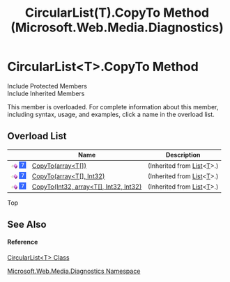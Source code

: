 ﻿---
title: CircularList(T).CopyTo Method  (Microsoft.Web.Media.Diagnostics)
TOCTitle: CopyTo Method
ms:assetid: Overload:Microsoft.Web.Media.Diagnostics.CircularList`1.CopyTo
ms:mtpsurl: https://msdn.microsoft.com/en-us/library/Ff728154(v=VS.95)
ms:contentKeyID: 46500553
ms.date: 05/31/2012
mtps_version: v=VS.95
f1_keywords:
- Microsoft.Web.Media.Diagnostics.CircularList`1.CopyTo
dev_langs:
- CSharp
- JScript
- VB
- FSharp
---

# CircularList\<T\>.CopyTo Method

Include Protected Members  
Include Inherited Members  

This member is overloaded. For complete information about this member, including syntax, usage, and examples, click a name in the overload list.

## Overload List

<table>
<thead>
<tr class="header">
<th> </th>
<th>Name</th>
<th>Description</th>
</tr>
</thead>
<tbody>
<tr class="odd">
<td><img src="images/Dd565996.pubmethod(en-us,VS.90).gif" title="Public method" alt="Public method" /> <img src="images/Ee532579.slMobile(VS.95).gif" title="Supported by Windows Phone" alt="Supported by Windows Phone" /></td>
<td><a href="https://msdn.microsoft.com/en-us/library/t69dktcd(v=vs.95)">CopyTo(array&lt;T[])</a></td>
<td>(Inherited from <a href="https://msdn.microsoft.com/en-us/library/6sh2ey19(v=vs.95)">List</a>&lt;<a href="circularlist-t-class-microsoft-web-media-diagnostics_1.md">T</a>&gt;.)</td>
</tr>
<tr class="even">
<td><img src="images/Dd565996.pubmethod(en-us,VS.90).gif" title="Public method" alt="Public method" /> <img src="images/Ee532579.slMobile(VS.95).gif" title="Supported by Windows Phone" alt="Supported by Windows Phone" /></td>
<td><a href="https://msdn.microsoft.com/en-us/library/4df7xky9(v=vs.95)">CopyTo(array&lt;T[], Int32)</a></td>
<td>(Inherited from <a href="https://msdn.microsoft.com/en-us/library/6sh2ey19(v=vs.95)">List</a>&lt;<a href="circularlist-t-class-microsoft-web-media-diagnostics_1.md">T</a>&gt;.)</td>
</tr>
<tr class="odd">
<td><img src="images/Dd565996.pubmethod(en-us,VS.90).gif" title="Public method" alt="Public method" /> <img src="images/Ee532579.slMobile(VS.95).gif" title="Supported by Windows Phone" alt="Supported by Windows Phone" /></td>
<td><a href="https://msdn.microsoft.com/en-us/library/3eb2b9x8(v=vs.95)">CopyTo(Int32, array&lt;T[], Int32, Int32)</a></td>
<td>(Inherited from <a href="https://msdn.microsoft.com/en-us/library/6sh2ey19(v=vs.95)">List</a>&lt;<a href="circularlist-t-class-microsoft-web-media-diagnostics_1.md">T</a>&gt;.)</td>
</tr>
</tbody>
</table>


Top

## See Also

#### Reference

[CircularList\<T\> Class](circularlist-t-class-microsoft-web-media-diagnostics_1.md)

[Microsoft.Web.Media.Diagnostics Namespace](microsoft-web-media-diagnostics-namespace_1.md)

